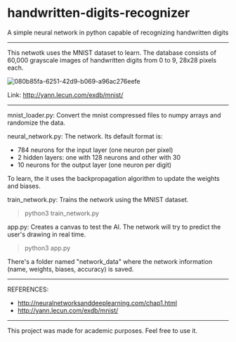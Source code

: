 # handwritten-digits-recognizer
A simple neural network in python capable of recognizing handwritten digits

------------------------------------------------------------------------------------------------------

This netwotk uses the MNIST dataset to learn.
The database consists of 60,000 grayscale images of handwritten digits from 0 to 9, 28x28 pixels each.

![080b85fa-6251-42d9-b069-a96ac276eefe](https://user-images.githubusercontent.com/102973750/222712150-c58040a2-09ea-4e40-ba55-79df1cc62687.png)

Link: http://yann.lecun.com/exdb/mnist/

------------------------------------------------------------------------------------------------------

mnist_loader.py: Convert the mnist compressed files to numpy arrays and randomize the data.

neural_network.py: The network. Its default format is: 
- 784 neurons for the input layer (one neuron per pixel)
- 2 hidden layers: one with 128 neurons and other with 30
- 10 neurons for the output layer (one neuron per digit)

To learn, the it uses the backpropagation algorithm to update the weights and biases.

train_network.py: Trains the network using the MNIST dataset.
> python3 train_network.py

app.py: Creates a canvas to test the AI. The network will try to predict the user's drawing in real time.
> python3 app.py

There's a folder named "network_data" where the network information (name, weights, biases, accuracy) is saved.

------------------------------------------------------------------------------------------------------

REFERENCES:
- http://neuralnetworksanddeeplearning.com/chap1.html
- http://yann.lecun.com/exdb/mnist/

------------------------------------------------------------------------------------------------------

This project was made for academic purposes.
Feel free to use it.
